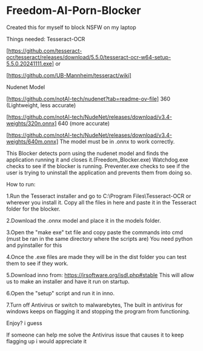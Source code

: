 # Freedom-AI-Porn-Blocker
Created this for myself to block NSFW on my laptop

Things needed:
Tesseract-OCR

[https://github.com/tesseract-ocr/tesseract/releases/download/5.5.0/tesseract-ocr-w64-setup-5.5.0.20241111.exe]
or

[https://github.com/UB-Mannheim/tesseract/wiki]

Nudenet Model 

[https://github.com/notAI-tech/nudenet?tab=readme-ov-file]
360 (Lightweight, less accurate)

[https://github.com/notAI-tech/NudeNet/releases/download/v3.4-weights/320n.onnx]
640 (more accurate)

[https://github.com/notAI-tech/NudeNet/releases/download/v3.4-weights/640m.onnx]
The model must be in .onnx to work correctly.

This Blocker detects porn using the nudenet model and finds the application running it and closes it.(Freedom_Blocker.exe)
Watchdog.exe checks to see if the blocker is running.
Preventer.exe checks to see if the user is trying to uninstall the application and prevents them from doing so.

How to run:

1.Run the Tesseract installer and go to C:\Program Files\Tesseract-OCR or wherever you install it.
Copy all the files in here and paste it in the Tesseract folder for the blocker.

2.Download the .onnx model and place it in the models folder.

3.Open the "make exe" txt file and copy paste the commands into cmd (must be ran in the same directory where the scripts are)
You need python and pyinstaller for this

4.Once the .exe files are made they will be in the dist folder you can test them to see if they work.

5.Download inno from:
https://jrsoftware.org/isdl.php#stable
This will allow us to make an installer and have it run on startup.

6.Open the "setup" script and run it in inno.

7.Turn off Antivirus or switch to malwarebytes, The built in antivirus for windows keeps on flagging it and stopping the program from functioning.

Enjoy? i guess

If someone can help me solve the Antivirus issue that causes it to keep flagging up i would appreciate it
